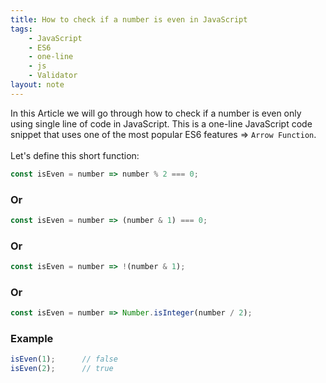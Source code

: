 ```yaml
---
title: How to check if a number is even in JavaScript
tags:
    - JavaScript
    - ES6
    - one-line
    - js
    - Validator
layout: note
---
```




In this Article we will go through how to check if a number is even only using single line of code in JavaScript.
This is a one-line JavaScript code snippet that uses one of the most popular ES6 features => `Arrow Function`.
<br/>
<br/>
Let's define this short function:

```js {.wrap}
const isEven = number => number % 2 === 0;
```

### Or

```js {.wrap}
const isEven = number => (number & 1) === 0;
```

### Or

```js {.wrap}
const isEven = number => !(number & 1);
```

### Or

```js {.wrap}
const isEven = number => Number.isInteger(number / 2);
```

### Example

```js {.wrap}
isEven(1);      // false
isEven(2);      // true
```
